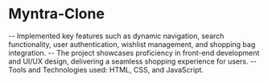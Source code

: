 # Myntra-Clone
-- Implemented key features such as dynamic navigation, search functionality, user authentication, wishlist management, and shopping bag integration. 
-- The project showcases proficiency in front-end development and UI/UX design, delivering a seamless shopping experience for users.
-- Tools and Technologies used: HTML, CSS, and JavaScript.

